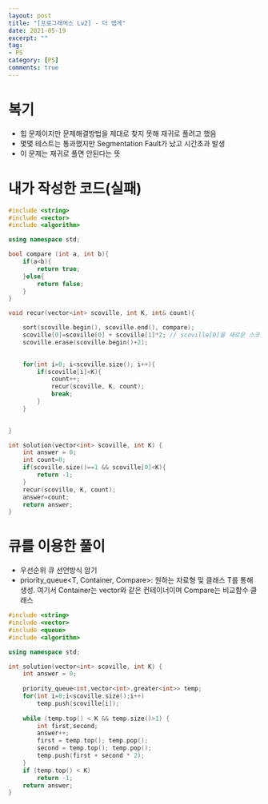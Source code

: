 ```yaml
---
layout: post
title: "[프로그래머스 Lv2] - 더 맵게"
date: 2021-05-19
excerpt: ""
tag:
- PS
category: [PS]
comments: true
---
```


# 복기

- 힙 문제이지만 문제해결방법을 제대로 찾지 못해 재귀로 풀려고 했음
- 몇몇 테스트는 통과했지만 Segmentation Fault가 났고 시간초과 발생
- 이 문제는 재귀로 풀면 안된다는 뜻

# 내가 작성한 코드(실패)

```c++
#include <string>
#include <vector>
#include <algorithm>

using namespace std;

bool compare (int a, int b){
    if(a<b){
        return true;
    }else{
        return false;
    }
}

void recur(vector<int> scoville, int K, int& count){

    sort(scoville.begin(), scoville.end(), compare);
    scoville[0]=scoville[0] + scoville[1]*2; // scoville[0]을 새로운 스코빌 지수로 변환 
    scoville.erase(scoville.begin()+2);

    
    for(int i=0; i<scoville.size(); i++){
        if(scoville[i]<K){
            count++;
            recur(scoville, K, count);
            break;       
        }
    }

    
}

int solution(vector<int> scoville, int K) {
    int answer = 0;
    int count=0;
    if(scoville.size()==1 && scoville[0]<K){
        return -1;
    }
    recur(scoville, K, count);
    answer=count;
    return answer;
}
```

# 큐를 이용한 풀이

- 우선순위 큐 선언방식 암기
- priority_queue<T, Container, Compare>: 원하는 자료형 및 클래스 T를 통해 생성. 여기서 Container는 vector와 같은 컨테이너이며 Compare는 비교함수 클래스

```c++
#include <string>
#include <vector>
#include <queue>
#include <algorithm>

using namespace std;

int solution(vector<int> scoville, int K) {
    int answer = 0;
    
    priority_queue<int,vector<int>,greater<int>> temp;
    for(int i=0;i<scoville.size();i++)
        temp.push(scoville[i]);
 
    while (temp.top() < K && temp.size()>1) {
        int first,second;
        answer++;
        first = temp.top(); temp.pop();
        second = temp.top(); temp.pop();
        temp.push(first + second * 2);
    }
    if (temp.top() < K)
        return -1;
    return answer;
}
```